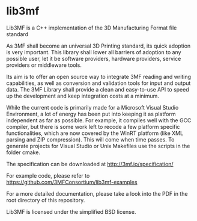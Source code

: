 # lib3mf
Lib3MF is a C++ implementation of the 3D Manufacturing Format file standard

As 3MF shall become an universal 3D Printing standard, its quick adoption is very important. 
This library shall lower all barriers of adoption to any possible user, let it be software 
providers, hardware providers, service providers or middleware tools.

Its aim is to offer an open source way to integrate 3MF reading and writing capabilities, as well 
as conversion and validation tools for input and output data. The 3MF Library shall provide a 
clean and easy-to-use API to speed up the development and keep integration costs at a minimum.

While the current code is primarily made for a Microsoft Visual Studio Environment, a lot of
energy has been put into keeping it as platform independent as far as possible. For example, 
it compiles well with the GCC compiler, but there is some work left to recode a few platform 
specific functionalities, which are now covered by the WinRT platform (like XML parsing and 
ZIP compression). This will come when time passes.
To generate projects for Visual Studio or Unix Makefiles use the scripts in the folder cmake.

The specification can be downloaded at
http://3mf.io/specification/

For example code, please refer to 
https://github.com/3MFConsortium/lib3mf-examples

For a more detailed documentation, please take a look into the PDF in the root directory
of this repository.

Lib3MF is licensed under the simplified BSD license.
